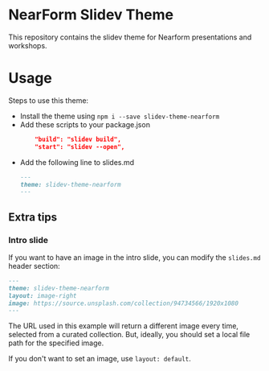 # NearForm Slidev Theme

This repository contains the slidev theme for Nearform presentations and workshops.

# Usage

Steps to use this theme:
- Install the theme using `npm i --save slidev-theme-nearform`
- Add these scripts to your package.json
  ```json
      "build": "slidev build",
      "start": "slidev --open",
  ```
- Add the following line to slides.md
  ```md
  ---
  theme: slidev-theme-nearform
  ---
  ```

## Extra tips

### Intro slide

If you want to have an image in the intro slide, you can modify the `slides.md`
header section:

```md
---
theme: slidev-theme-nearform
layout: image-right
image: https://source.unsplash.com/collection/94734566/1920x1080
---
```

The URL used in this example will return a different image every time, selected
from a curated collection. But, ideally, you should set a local file path for
the specified image.

If you don't want to set an image, use `layout: default`.
